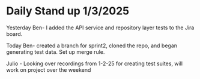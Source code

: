 # Daily Stand up 1/3/2025
Yesterday
Ben- I added the API service and repository layer tests to the Jira board.

Today
Ben- created a branch for sprint2, cloned the repo, and began generating test data. Set up merge rule.

Julio - Looking over recordings from 1-2-25 for creating test suites, will work on project over the weekend 
